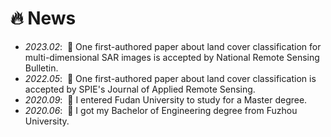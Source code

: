 # 🔥 News
- *2023.02*: &nbsp;🎉 One first-authored paper about land cover classification for multi-dimensional SAR images is accepted by National Remote Sensing Bulletin.
- *2022.05*: &nbsp;🎉 One first-authored paper about land cover classification is accepted by SPIE's Journal of Applied Remote Sensing.
- *2020.09*: &nbsp;🎉 I entered Fudan University to study for a Master degree.
- *2020.06*: &nbsp;🎉 I got my Bachelor of Engineering degree from Fuzhou University.